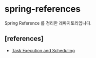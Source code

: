 # spring-references
Spring Reference 를 정리한 레파지토리입니다. 

## [references]

- [Task Execution and Scheduling](references/task_execution_and_scheduling.md)